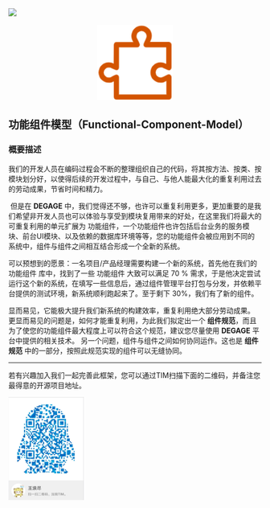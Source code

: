 <img src="https://img.shields.io/badge/schedule-5%25-orange.svg?style=for-the-badge&logo=appveyor"/>

<p align="center">
<img width="150" src="docs/logo.png" alt="DataModel Logo">
</p>

## 功能组件模型（Functional-Component-Model） ##



### 概要描述

我们的开发人员在编码过程会不断的整理组织自己的代码，将其按方法、按类、按模块划分好，以使得后续的开发过程中，与自己、与他人能最大化的重复利用过去的劳动成果，节省时间和精力。

​        但是在 **DEGAGE** 中，我们觉得还不够，也许可以重复利用更多，更加重要的是我们希望非开发人员也可以体验与享受到模块复用带来的好处，在这里我们将最大的可重复利用的单元扩展为 功能组件，一个功能组件也许包括后台业务的服务模块、前台UI模块、以及依赖的数据库环境等等，您的功能组件会被应用到不同的系统中，组件与组件之间相互结合形成一个全新的系统。

​        可以预想到的愿景：一名项目/产品经理需要构建一个新的系统，首先他在我们的 功能组件 库中，找到了一些 功能组件 大致可以满足 70 % 需求，于是他决定尝试运行这个新的系统，在填写一些信息后，通过组件管理平台打包与分发，并依赖平台提供的测试环境，新系统顺利跑起来了。
​        至于剩下 30%，我们有了新的组件。

​        显而易见，它能极大提升我们新系统的构建效率，重复利用绝大部分劳动成果。
​        更显而易见的问题是，如何才能重复利用，为此我们拟定出一个 **组件规范**，而且为了使您的功能组件最大程度上可以符合这个规范，建议您尽量使用 **DEGAGE** 平台中提供的相关技术。
​        另一个问题，组件与组件之间如何协同运作。这也是 **组件规范** 中的一部分，按照此规范实现的组件可以无缝协同。 



------

若有兴趣加入我们一起完善此框架，您可以通过TIM扫描下面的二维码，并备注您最得意的开源项目地址。

<p>
<img width='150'  src="docs/contact-tim.jpg" >
</p>